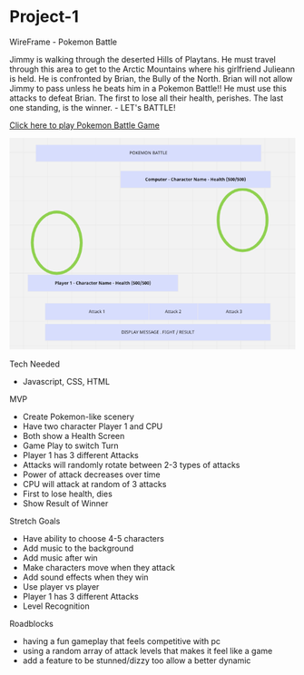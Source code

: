 # Project-1

WireFrame - Pokemon Battle

Jimmy is walking through the deserted Hills of Playtans.  He must travel through this area to get to the Arctic Mountains where his girlfriend Julieann is held.  He is confronted by Brian, the Bully of the North.  Brian will not allow Jimmy to pass unless he beats him in a Pokemon Battle!! He must use this attacks to defeat Brian.  The first to lose all their health, perishes.  The last one standing, is the winner. - LET's BATTLE!

[Click here to play Pokemon Battle Game](https://prijacash.github.io/Project-1/) 

![wireframe](/media/pokemon_wireframe.png)


Tech Needed
- Javascript, CSS, HTML

MVP
- Create Pokemon-like scenery
- Have two character Player 1 and CPU
- Both show a Health Screen
- Game Play to switch Turn
- Player 1 has 3 different Attacks
- Attacks will randomly rotate between 2-3 types of attacks
- Power of attack decreases over time
- CPU will attack at random of 3 attacks 
- First to lose health, dies
- Show Result of Winner


Stretch Goals
- Have ability to choose 4-5 characters
- Add music to the background
- Add music after win
- Make characters move when they attack
- Add sound effects when they win
- Use player vs player
- Player 1 has 3 different Attacks
- Level Recognition

Roadblocks 
- having a fun gameplay that feels competitive with pc
- using a random array of attack levels that makes it feel like a game
- add a feature to be stunned/dizzy too allow a better dynamic 